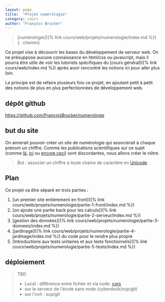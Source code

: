 ```yaml
---
layout: page
title:  "Projet numérologie"
category: cours
author: "François Brucker"
---
```


> [numérologie]({% link cours/web/projets/numerologie/index.md %})
{: .chemin}

Ce projet vise à découvrir les bases du développement de serveur web. On ne présuppose aucune connaissance en html/css ou javascript, mais il pourra être utile de voir les tutoriels spécifiques du [cours général]({% link cours/web/index.md %}) après avoir rencontré les notions ici pour aller plus loin.

Le principe est de refaire plusieurs fois ce projet, en ajoutant petit à petit des notions de plus en plus perfectionnées de développement web.

## dépôt github

<https://github.com/FrancoisBrucker/numerologie>

## but du site

On aimerait pouvoir créer un site de numérologie qui associerait à chaque prénom un chiffre. Comme les publications scientifiques sur ce sujet (comme [là](https://www.parents.fr/prenoms/nos-conseils-prenoms/la-numerologie-des-prenoms-diaporama-307570), [ici](https://www.femmeactuelle.fr/horoscope2/numerologie/numerologie-prenom-19618) ou [encore ceci](https://www.evozen.fr/numerologie/expression)) sont discordantes, nous allons créer le nôtre.

> But : associer un chiffre à toute chaine de caractère en [Unicode](https://unicode-table.com/fr/)

## Plan

Ce projet va être séparé en trois parties :

1. [un premier site entièrement en front]({% link cours/web/projets/numerologie/partie-1-front/index.md %})
2. [on ajoute une partie back pour les calculs]({% link cours/web/projets/numerologie/partie-2-serveur/index.md %})
3. [gestion des données]({% link cours/web/projets/numerologie/partie-3-donnees/index.md %})
4. [jardinage]({% link cours/web/projets/numerologie/partie-4-jardinage/index.md %}) du code pour le rendre plus propre
5. [Introductions aux tests unitaires et aux tests fonctionnels]({% link cours/web/projets/numerologie/partie-5-tests/index.md %})

## déploiement

> TBD
>
> * Local : différence entre fichier et via node.  [cors](https://developer.mozilla.org/fr/docs/Web/HTTP/CORS)
> * sur le serveur de l'école sans node (cyberduck/scp/git)
> * sur l'ovh : scp/git
